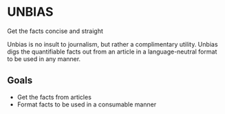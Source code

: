 # UNBIAS

Get the facts concise and straight

Unbias is no insult to journalism, but rather a complimentary utility. Unbias
digs the quantifiable facts out from an article in a language-neutral format
to be used in any manner.

## Goals
- Get the facts from articles
- Format facts to be used in a consumable manner